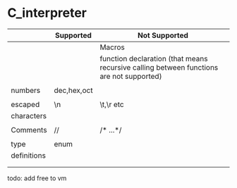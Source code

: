 # C_interpreter

|          | Supported | Not Supported |
|----------|-----------|---------------|
|          |           | Macros        |
|          |           |function declaration (that means recursive calling between functions are not supported)
|          |           |               |
|numbers   |dec,hex,oct|               |
|          |           |               |
|escaped   | \n        | \t,\r etc     |
|characters|           |               |
|          |           |               |
|Comments  | //        | /* ...*/      |
|          |           |               |
|type      |  enum     |               |
|definitions|          |               |
|          |           |               |
|          |           |               |

todo: add free to vm 
